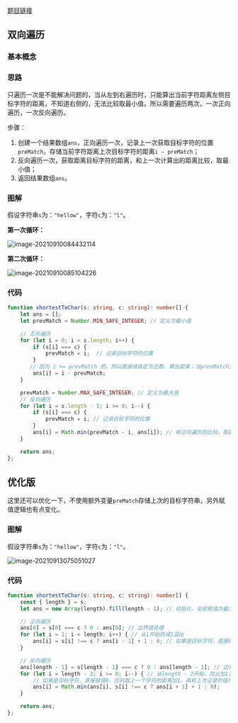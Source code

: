 [题目链接](https://leetcode-cn.com/problems/shortest-distance-to-a-character/)



## 双向遍历

### 基本概念

### 思路

只遍历一次是不能解决问题的，当从左到右遍历时，只能算出当前字符距离左侧目标字符的距离，不知道右侧的，无法比较取最小值。所以需要遍历两次，一次正向遍历，一次反向遍历。

步骤：

1. 创建一个结果数组`ans`，正向遍历一次，记录上一次获取目标字符的位置`preMatch`，存储当前字符距离上次目标字符的距离`i - preMatch`；
2. 反向遍历一次，获取距离目标字符的距离，和上一次计算出的距离比较，取最小值；
3. 返回结果数组`ans`。

### 图解

假设字符串`s`为：`"hellow"`，字符`c`为：`"l"`。

**第一次循环：**

![image-20210910084432114](https://i.loli.net/2021/09/10/PBCTuySQvNFa37Z.png)

**第二次循环：**

![image-20210910085104226](https://i.loli.net/2021/09/10/3OfH8JEAgKWxqpl.png)

### 代码

```typescript
function shortestToChar(s: string, c: string): number[] {
    let ans = [];
    let prevMatch = Number.MIN_SAFE_INTEGER; // 定义为最小值

    // 正向遍历
    for (let i = 0; i < s.length; i++) {
        if (s[i] === c) {
            prevMatch = i;  // 记录目标字符的位置
        }
       // 因为 i >= prevMatch 的，所以直接减肯定为正数，算出距离；当prevMatch为MIN_SAFE_INTEGER时，减完是一个很大的值
        ans[i] = i - prevMatch;
    }

    prevMatch = Number.MAX_SAFE_INTEGER; // 定义为最大值
    // 反向遍历
    for (let i = s.length - 1; i >= 0; i--) {
        if (s[i] === c) {
            prevMatch = i; // 记录目标字符的位置
        }
        ans[i] = Math.min(prevMatch - i, ans[i]); // 和正向遍历的比较，取最小的位置作为最后的值
    }

    return ans;
};
```

## 优化版

这里还可以优化一下，不使用额外变量`preMatch`存储上次的目标字符串，另外赋值逻辑也有点变化。

### 图解

假设字符串`s`为：`"hellow"`，字符`c`为：`"l"`。

![image-20210913075051027](https://i.loli.net/2021/09/13/BGHNKLh4DlVzdF5.png)

### 代码

```typescript
function shortestToChar(s: string, c: string): number[] {
    const { length } = s;
    let ans = new Array(length).fill(length - 1); // 初始化，全部赋值为最大距离

    // 正向遍历
    ans[0] = s[0] === c ? 0 : ans[0]; // 边界值处理
    for (let i = 1; i < length; i++) { // 从1开始防减1溢出
        ans[i] = s[i] !== c ? ans[i - 1] + 1 : 0; // 如果是目标字符，直接赋值0，否则取上一个字符的距离加1
    }

    // 反向遍历
    ans[length - 1] = s[length - 1] === c ? 0 : ans[length - 1]; // 边界值处理
    for (let i = length - 2; i >= 0; i--) { // 从length - 2开始，防止加1溢出
        // 如果是目标字符，直接赋值0，否则取上一个字符的距离加1，再和上次记录的值作比较，取最小值
        ans[i] = Math.min(ans[i], s[i] !== c ? ans[i + 1] + 1 : 0);
    }

    return ans;
};
```

